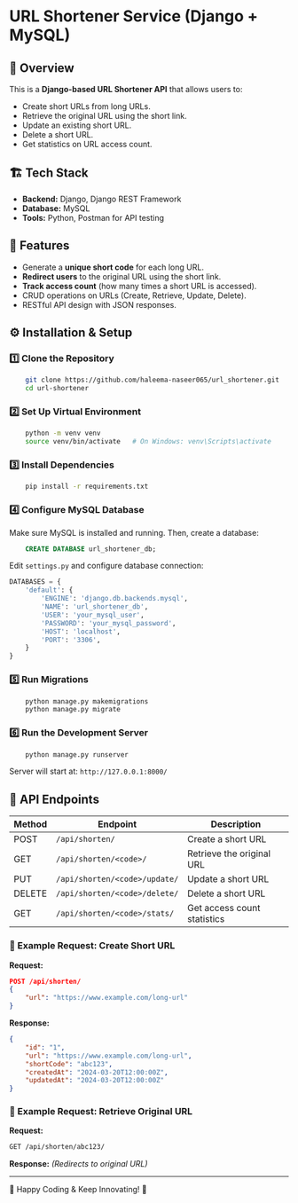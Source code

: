 # URL Shortener Service (Django + MySQL)

## 📌 Overview
This is a **Django-based URL Shortener API** that allows users to:
- Create short URLs from long URLs.
- Retrieve the original URL using the short link.
- Update an existing short URL.
- Delete a short URL.
- Get statistics on URL access count.

## 🏗 Tech Stack
- **Backend:** Django, Django REST Framework
- **Database:** MySQL
- **Tools:** Python, Postman for API testing

## 🚀 Features
- Generate a **unique short code** for each long URL.
- **Redirect users** to the original URL using the short link.
- **Track access count** (how many times a short URL is accessed).
- CRUD operations on URLs (Create, Retrieve, Update, Delete).
- RESTful API design with JSON responses.

## ⚙️ Installation & Setup

### 1️⃣ **Clone the Repository**
```bash
    git clone https://github.com/haleema-naseer065/url_shortener.git
    cd url-shortener
```

### 2️⃣ **Set Up Virtual Environment**
```bash
    python -m venv venv
    source venv/bin/activate   # On Windows: venv\Scripts\activate
```

### 3️⃣ **Install Dependencies**
```bash
    pip install -r requirements.txt
```

### 4️⃣ **Configure MySQL Database**
Make sure MySQL is installed and running. Then, create a database:
```sql
    CREATE DATABASE url_shortener_db;
```
Edit `settings.py` and configure database connection:
```python
DATABASES = {
    'default': {
        'ENGINE': 'django.db.backends.mysql',
        'NAME': 'url_shortener_db',
        'USER': 'your_mysql_user',
        'PASSWORD': 'your_mysql_password',
        'HOST': 'localhost',
        'PORT': '3306',
    }
}
```

### 5️⃣ **Run Migrations**
```bash
    python manage.py makemigrations
    python manage.py migrate
```

### 6️⃣ **Run the Development Server**
```bash
    python manage.py runserver
```
Server will start at: `http://127.0.0.1:8000/`

## 📡 API Endpoints
| Method | Endpoint                  | Description                        |
|--------|---------------------------|------------------------------------|
| POST   | `/api/shorten/`           | Create a short URL                |
| GET    | `/api/shorten/<code>/`    | Retrieve the original URL          |
| PUT    | `/api/shorten/<code>/update/` | Update a short URL          |
| DELETE | `/api/shorten/<code>/delete/` | Delete a short URL          |
| GET    | `/api/shorten/<code>/stats/`  | Get access count statistics |

### 📍 Example Request: Create Short URL
**Request:**
```json
POST /api/shorten/
{
    "url": "https://www.example.com/long-url"
}
```

**Response:**
```json
{
    "id": "1",
    "url": "https://www.example.com/long-url",
    "shortCode": "abc123",
    "createdAt": "2024-03-20T12:00:00Z",
    "updatedAt": "2024-03-20T12:00:00Z"
}
```

### 📍 Example Request: Retrieve Original URL
**Request:**
```bash
GET /api/shorten/abc123/
```
**Response:** *(Redirects to original URL)*

---

🚀 Happy Coding & Keep Innovating! 🎉

